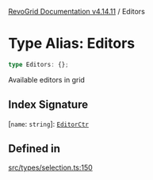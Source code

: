 [RevoGrid Documentation v4.14.11](README.md) / Editors

# Type Alias: Editors

```ts
type Editors: {};
```

Available editors in grid

## Index Signature

 \[`name`: `string`\]: [`EditorCtr`](TypeAlias.EditorCtr.md)

## Defined in

[src/types/selection.ts:150](https://github.com/revolist/revogrid/blob/8390153a63782c6f2a806fb42e5983525eb9dc87/src/types/selection.ts#L150)
